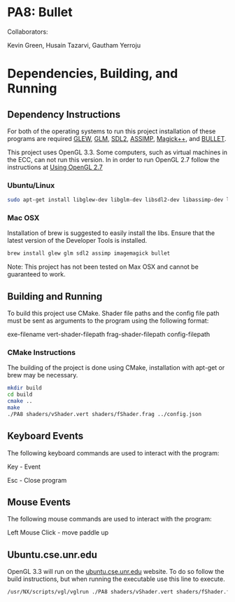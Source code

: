 # PA8: Bullet
Collaborators:

Kevin Green,
Husain Tazarvi,
Gautham Yerroju

# Dependencies, Building, and Running

## Dependency Instructions
For both of the operating systems to run this project installation of these programs are required [GLEW](http://glew.sourceforge.net/), [GLM](http://glm.g-truc.net/0.9.7/index.html), [SDL2](https://wiki.libsdl.org/Tutorials), [ASSIMP](http://www.assimp.org/lib_html/index.html), [Magick++](http://www.imagemagick.org/Magick++/), and [BULLET](http://bulletphysics.org/wordpress/).

This project uses OpenGL 3.3. Some computers, such as virtual machines in the ECC, can not run this version. In in order to run OpenGL 2.7 follow the instructions at [Using OpenGL 2.7](https://github.com/HPC-Vis/computer-graphics/wiki/Using-OpenGL-2.7)

### Ubuntu/Linux
```bash
sudo apt-get install libglew-dev libglm-dev libsdl2-dev libassimp-dev libmagick++-dev libbullet-dev
```

### Mac OSX
Installation of brew is suggested to easily install the libs. Ensure that the latest version of the Developer Tools is installed.
```bash
brew install glew glm sdl2 assimp imagemagick bullet
```
Note: This project has not been tested on Max OSX and cannot be guaranteed to work.

## Building and Running
To build this project use CMake. Shader file paths and the config file path must be sent as arguments to the program using the following format:

exe-filename vert-shader-filepath frag-shader-filepath config-filepath

### CMake Instructions
The building of the project is done using CMake, installation with apt-get or brew may be necessary.

```bash
mkdir build
cd build
cmake ..
make
./PA8 shaders/vShader.vert shaders/fShader.frag ../config.json
```

## Keyboard Events
The following keyboard commands are used to interact with the program:

Key          - Event

Esc          - Close program

## Mouse Events
The following mouse commands are used to interact with the program:

Left Mouse Click    - move paddle up


## Ubuntu.cse.unr.edu
OpenGL 3.3 will run on the [ubuntu.cse.unr.edu](https://ubuntu.cse.unr.edu/) website. To do so follow the build instructions, but when running the executable use this line to execute.
```bash
/usr/NX/scripts/vgl/vglrun ./PA8 shaders/vShader.vert shaders/fShader.frag config-filepath
```
